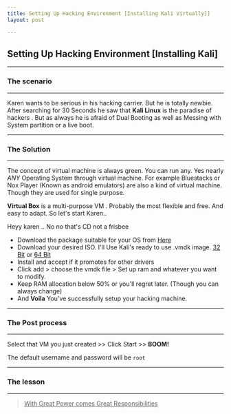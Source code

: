 ```yaml
---
title: Setting Up Hacking Environment [Installing Kali Virtually]]
layout: post

---
```

## Setting Up Hacking Environment [Installing Kali]

-------------------------------

### The scenario

------------------

Karen wants to be serious in his hacking carrier. But he is totally newbie. After searching for 30 Seconds he saw that **Kali Linux** is the paradise of hackers . But as always he is afraid of Dual Booting as well as Messing with System partition or a live boot.

-----------------------------------

### The Solution

--------

The concept of virtual machine is always green. You can run any. Yes nearly *ANY* Operating System through virtual machine. For example Bluestacks or Nox Player (Known as android emulators) are also a kind of virtual machine. Though they are used for single purpose. <br>

**Virtual Box** is a multi-purpose VM . Probably the most flexible and free. And easy to adapt. So let's start Karen.. <br>

Heyy karen .. No no that's CD not a frisbee <br>

- Download the package suitable for your OS from [Here](https://www.virtualbox.org/wiki/Downloads) 
- Download your desired ISO. I'll Use Kali's ready to use .vmdk image. [32 Bit](https://images.offensive-security.com/virtual-images/kali-linux-2020.2-vmware-i386.7z) or [64 Bit](https://images.offensive-security.com/virtual-images/kali-linux-2020.2-vmware-amd64.7z) 
- Install and accept if it promotes for other drivers
- Click add > choose the vmdk file > Set up ram and whatever you want to modify.
- Keep RAM allocation below 50% or you'll regret later. (Though you can always change)
- And **Voila** You've successfully setup your hacking machine.

------------------------------------------

### The Post process

----------------------

Select that VM you just created >> Click Start >> **BOOM!** <br>

The default username and password will be `root` 

--------------------------------

### The lesson 

---------------------

> <u>With Great Power comes Great Responsibilities </u>